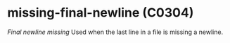 # missing-final-newline (C0304)

*Final newline missing* Used when the last line in a file is missing a
newline.
